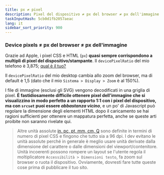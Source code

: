 ```yaml
---
title: px ≠ pixel
description: Pixel del dispositivo ≠ px del browser ≠ px dell'immagine
taskInputHash: 5cb0d1fb2057aeac
lang: it
sidebar_sort_priority: 900
---
```

### Device pixels ≠ px del browser ≠ px dell'immagine

Grazie ad Apple, i pixel CSS e HTML (`px`) **quasi sempre corrispondono a multipli di pixel del dispositivo/stampante**. Il `devicePixelRatio` del mio telefono è 3,875; [qual è il tuo?](https://www.mydevice.io/)

Il `devicePixelRatio` del mio desktop cambia allo zoom del browser, ma di default è 1,5 (dato che il mio `Sistema > Display > Zoom` è al 150%).

I file di immagine (esclusi gli SVG) vengono decodificati in una griglia di pixel. **È fastidiosamente difficile ottenere pixel dell'immagine che si visualizzino in modo perfetto a un rapporto 1:1 con i pixel del dispositivo, ma con `srcset` puoi essere *abbastanza vicino***, e un po' di Javascript può regolare la dimensione degli elementi HTML dopo il caricamento se hai ragioni sufficienti per ottenere un mappatura perfetta, anche se queste arti proibite non saranno rivelate qui.

> Altre unità assolute [in, pc, pt, mm, cm, Q](https://developer.mozilla.org/it/docs/Web/CSS/length) sono definite in termini di numero di pixel CSS e fingono che tutto sia a 96 dpi. I dev evitano le unità assolute perché in generale è meglio usare unità derivate dalla dimensione del carattere o dalle dimensioni del viewport/contenitore. Unità incoerenti possono rompere un layout se l'utente regola il moltiplicatore `Accessibilità > Dimensioni testo`, fa zoom sul browser o ruota il dispositivo. Ovviamente, dovresti fare tutte queste cose prima di pubblicare il tuo sito.
